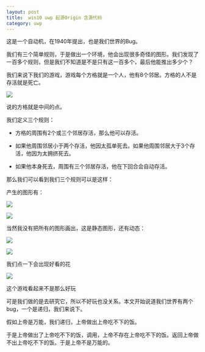 ```yaml
---
layout: post
title:  win10 uwp 起源Origin 含源代码 
category: uwp 
---
```


这是一个自动机，在1940年提出，也是我们世界的Bug。

我们有三个简单规则，于是做出一个环境，他会出现很多奇怪的图形。我们发现了一百多个规则，但是我们不知道是不是只有这一百多个，最后他能推出多少个？


<!--more-->

<div id="toc"></div>
<!-- csdn -->

我们来说下我们的游戏，游戏每个方格就是一个人，他有8个邻居。方格的人不是存活就是死亡。

![](http://7xqpl8.com1.z0.glb.clouddn.com/2128cc96-e1ca-4bdd-8812-1c2a302fa87e20161230214413.jpg)

说的方格就是中间的点。

我们定义三个规则：

 - 方格的周围有2个或三个邻居存活，那么他可以存活。

 - 如果他周围邻居小于两个存活，他因太孤单死去。如果他周围邻居大于3个存活，他因为太拥挤死去。

 - 如果他本身死去，周围有三个邻居存活，他在下回合会自动存活。

那么我们可以看到我们三个规则可以是这样：

产生的图形有：

![](http://7xqpl8.com1.z0.glb.clouddn.com/f3df3fa9-4243-40b9-9862-fc48042b0c5bsimulate2.gif)

![](http://7xqpl8.com1.z0.glb.clouddn.com/f3df3fa9-4243-40b9-9862-fc48042b0c5bsimulate2.gif)

当然我没有把所有的图形画出，这是静态图形，还有动态：



![](http://7xqpl8.com1.z0.glb.clouddn.com/f3df3fa9-4243-40b9-9862-fc48042b0c5bsimulate1.gif)

![](http://7xqpl8.com1.z0.glb.clouddn.com/f3df3fa9-4243-40b9-9862-fc48042b0c5bsimulate2.gif)

我们点一下会出现好看的花

![](http://7xqpl8.com1.z0.glb.clouddn.com/f3df3fa9-4243-40b9-9862-fc48042b0c5bsimulate3.gif)

这个游戏看起来不是那么好玩

可是我们做的是去研究它，所以不好玩也没关系。本文开始说道我们世界有两个bug，一个是递归，我们来说下。

假如上帝是万能，我们递归，上帝做出上帝吃不下的饭。

于是上帝做出了上帝吃不下的饭，调用，上帝不存在上帝吃不下的饭。返回上帝做不出上帝吃不下的饭。于是上帝不是万能的。

